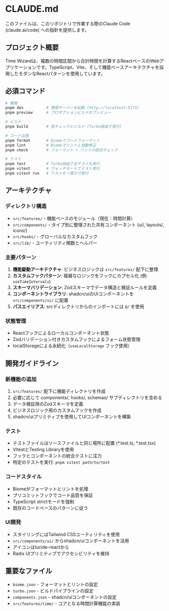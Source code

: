 # CLAUDE.md

このファイルは、このリポジトリで作業する際のClaude Code (claude.ai/code) への指針を提供します。

## プロジェクト概要

Time Wizardは、複数の時間区間から合計時間を計算するReactベースのWebアプリケーションです。TypeScript、Vite、そして機能ベースアーキテクチャを採用したモダンなReactパターンを使用しています。

## 必須コマンド

```bash
# 開発
pnpm dev          # 開発サーバーを起動 (http://localhost:5173)
pnpm preview      # プロダクションビルドのプレビュー

# ビルド
pnpm build        # 型チェックとビルド (Turbo経由で実行)

# コード品質
pnpm format       # Biomeでコードフォーマット
pnpm lint         # Biomeでリントと自動修正
pnpm check        # フォーマット + リントの統合チェック

# テスト
pnpm test         # Turbo経由で全テストを実行
pnpm vitest       # ウォッチモードでテスト実行
pnpm vitest run   # テストを一度だけ実行
```

## アーキテクチャ

### ディレクトリ構造
- `src/features/` - 機能ベースのモジュール（現在：時間計算）
- `src/components/` - タイプ別に整理された共有コンポーネント (ui/, layouts/, icons/)
- `src/hooks/` - グローバルなカスタムフック
- `src/lib/` - ユーティリティ関数とヘルパー

### 主要パターン
1. **機能駆動アーキテクチャ**: ビジネスロジックは `src/features/` 配下に整理
2. **カスタムフックパターン**: 複雑なロジックをフックにカプセル化 (例: `useTimeIntervals`)
3. **スキーマバリデーション**: Zodスキーマでデータ構造と検証ルールを定義
4. **コンポーネントライブラリ**: shadcn/uiのUIコンポーネントを `src/components/ui/` に配置
5. **パスエイリアス**: srcディレクトリからのインポートには `@/` を使用

### 状態管理
- Reactフックによるローカルコンポーネント状態
- Zodバリデーション付きカスタムフックによるフォーム状態管理
- localStorageによる永続化（`useLocalStorage` フック使用）

## 開発ガイドライン

### 新機能の追加
1. `src/features/` 配下に機能ディレクトリを作成
2. 必要に応じて components/, hooks/, schemas/ サブディレクトリを含める
3. データ検証用のZodスキーマを定義
4. ビジネスロジック用のカスタムフックを作成
5. shadcn/uiプリミティブを使用してUIコンポーネントを構築

### テスト
- テストファイルはソースファイルと同じ場所に配置 (*.test.ts, *.test.tsx)
- VitestとTesting Libraryを使用
- フックとコンポーネントの統合テストに注力
- 特定のテストを実行: `pnpm vitest path/to/test`

### コードスタイル
- Biomeがフォーマットとリントを処理
- プリコミットフックでコード品質を保証
- TypeScript strictモードを強制
- 既存のコードベースのパターンに従う

### UI開発
- スタイリングにはTailwind CSSユーティリティを使用
- `src/components/ui/` からshadcn/uiコンポーネントを活用
- アイコンはlucide-reactから
- Radix UIプリミティブでアクセシビリティを維持

## 重要なファイル
- `biome.json` - フォーマットとリントの設定
- `turbo.json` - ビルドパイプラインの設定
- `components.json` - shadcn/uiコンポーネントの設定
- `src/features/time/` - コアとなる時間計算機能の実装